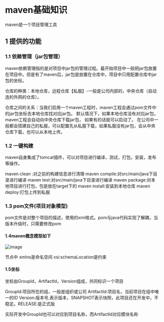 # maven基础知识

maven是一个项目管理工具


## 1 提供的功能

### 1.1 依赖管理（jar包管理）
	
maven依赖管理指的是对项目中jar包的管理过程。最开始项目中一般把jar包放置在项目中。但是有了maven后，jar包是放置在仓库中，项目中只用配置仓库中jar包的坐标。

仓库的种类：本地仓库，远程仓库【私服】-一般是公司内部的，中央仓库（自动连的外网的仓库）。

仓库之间的关系：当我们启用一个maven工程时，maven工程会通过pom文件中的jar包坐标去本地仓库找对应jar包。
默认情况下，如果本地仓库没有对应jar包，maven工程会自动向中央仓库下载jar包， 如果有的话就可以启动了。
在公司中一般都会搭建自己的私服，可以配置先从私服下载，如果私服没有jar包，会从中央仓库下载，也可以从本地上传。

### 1.2 一键构建

maven自身集成了tomcat插件，可以对项目进行编译，测试，打包，安装，发布等操作。


maven clean :对之前的构建信息进行清理
maven compile:对src/main/java下目录进行编译
maven test:对src/main/java下目录进行编译
maven package:对本地项目进行打包，包是放在target下的
maven install:安装到本地仓库
maven deploy:打包上传到私服


### 1.3 pom文件(项目对象模型)

pom文件是对整个项目的描述，使用的xml格式。pom与java代码实现了解耦，当版本升级时，只需要修改pom

#### 1.4maven概念模型如下

![image](https://github.com/williamzhang11/fastMaven/blob/master/src/main/java/com/xiu/image/pom.png)

<project>节点中
xmlns是命名空间
xsi:schemaLocation是约束

#### 1.5坐标

坐标由GroupId，ArtifactId，Version组成，共同标识一个项目

GroupId:项目所在的组，一般是组织或公司
ArtifactId:项目名，当前项目在组中唯一的ID
Version:版本号,表示版本，SNAPSHOT表示快照，此项目还在开发中，不稳定。RELEASE:是正式版


实际开发中GroupId也可以对应到项目名称，而ArtifactId对应模块名称





















